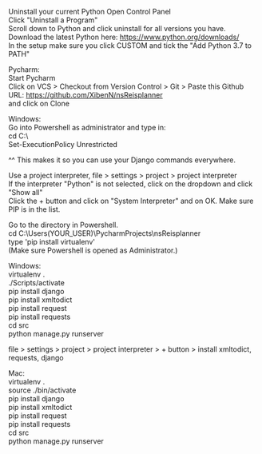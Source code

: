 Uninstall your current Python 
Open Control Panel  
Click "Uninstall a Program"  
Scroll down to Python and click uninstall for all versions you have.  
Download the latest Python here: https://www.python.org/downloads/  
In the setup make sure you click CUSTOM and tick the "Add Python 3.7 to PATH"  
  
Pycharm:  
Start Pycharm  
Click on VCS > Checkout from Version Control > Git > Paste this Github URL: https://github.com/XibenN/nsReisplanner  
and click on Clone  
  
Windows:  
Go into Powershell as administrator and type in:  
cd C:\  
Set-ExecutionPolicy Unrestricted  
  
^^ This makes it so you can use your Django commands everywhere.  
  
Use a project interpreter, file > settings > project > project interpreter  
If the interpreter "Python" is not selected, click on the dropdown and click "Show all"  
Click the + button and click on "System Interpreter" and on OK. Make sure PIP is in the list.  
  
Go to the directory in Powershell.  
cd C:\Users(YOUR_USER)\PycharmProjects\nsReisplanner  
type 'pip install virtualenv'  
(Make sure Powershell is opened as Administrator.)  
  
Windows:  
virtualenv .  
./Scripts/activate  
pip install django  
pip install xmltodict  
pip install request  
pip install requests  
cd src  
python manage.py runserver  
  
file > settings > project > project interpreter > + button > install xmltodict, requests, django
  
Mac:  
virtualenv .  
source ./bin/activate  
pip install django  
pip install xmltodict  
pip install request  
pip install requests  
cd src  
python manage.py runserver  
